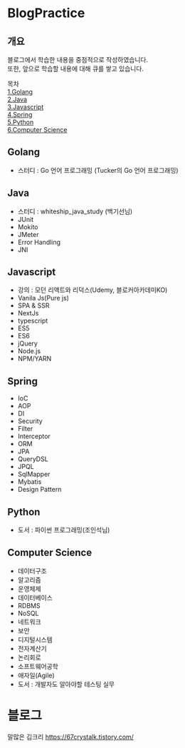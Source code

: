 # BlogPractice
## 개요
블로그에서 학습한 내용을 중점적으로 작성하였습니다.  
또한, 앞으로 학습할 내용에 대해 큐를 쌓고 있습니다.


목차  
[1.Golang](#golang)  
[2.Java](#java)  
[3.Javascript](#javascript)  
[4.Spring](#spring)  
[5.Python](#python)  
[6.Computer Science](#computer-science)  

## Golang
- 스터디 : Go 언어 프로그래밍 (Tucker의 Go 언어 프로그래밍)
## Java
- 스터디 : whiteship_java_study (백기선님)
- JUnit
- Mokito
- JMeter
- Error Handling
- JNI
## Javascript
- 강의 : 모던 리액트와 리덕스(Udemy, 블로커아카데미KO)
- Vanila Js(Pure js)
- SPA & SSR
- NextJs
- typescript
- ES5
- ES6
- jQuery
- Node.js
- NPM/YARN
## Spring
- IoC
- AOP
- DI
- Security
- Filter
- Interceptor
- ORM
 - JPA
 - QueryDSL
 - JPQL
- SqlMapper
 - Mybatis
- Design Pattern
## Python
- 도서 : 파이썬 프로그래밍(조인석님)
## Computer Science
- 데이터구조
- 알고리즘
- 운영체제
- 데이터베이스
 - RDBMS
 - NoSQL
- 네트워크
- 보안
- 디지털시스템
 - 전자계산기
 - 논리회로
- 소프트웨어공학
 - 애자일(Agile)
 - 도서 : 개발자도 알아야할 테스팅 실무
# 블로그
말많은 김크리 https://67crystalk.tistory.com/

